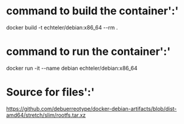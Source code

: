 
# command to build the container':'

docker build -t echteler/debian:x86_64 --rm .

# command to run the container':'

docker run -it --name debian echteler/debian:x86_64

# Source for files':'

<https://github.com/debuerreotype/docker-debian-artifacts/blob/dist-amd64/stretch/slim/rootfs.tar.xz>
